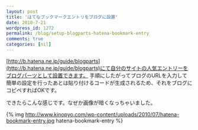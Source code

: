 ```yaml
---
layout: post
title: 'はてなブックマークエントリをブログに設置'
date: 2010-7-21
wordpress_id: 1272
permalink: /blog/setup-blogparts-hatena-bookmark-entry
comments: true
categories: [nil]
---
```

[http://b.hatena.ne.jp/guide/blogparts](http://b.hatena.ne.jp/guide/blogparts)にて自分のサイトの人気エントリーをブログパーツとして設置できます。
手順にしたがってブログのURLを入力して簡単の設定を行ったあとは貼り付けるコードが生成されるため、それをブログにコピペすればOKです。

できたらこんな感じです。なぜか画像が暗くなっちゃいました。

{% img http://www.kinopyo.com/wp-content/uploads/2010/07/hatena-bookmark-entry.jpg hatena-bookmark-entry %}
